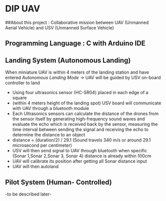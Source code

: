 # DIP UAV 

##About this project :
Collaborative mission between UAV (Unmanned Aerial Vehicle) and USV (Unmanned Surface Vehicle)

## Programming Language : C with Arduino IDE

## Landing System (Autonomous Landing)
When miniature UAV is within 4 meters of the landing station and have entered *Autonomous Landing Mode* -> UAV will be guided by USV on-board controller to land

- Using four ultrasonics sensor (HC-SR04) placed in each edge of a square
- (within 4 meters height of the landing spot) USV board will communicate with UAV through a bluetooth module
- Each Ultrasonics sensors can calculate the distance of the drones from the sensor itself by generating high-frequency sound waves and evaluate the echo which is received back by the sensor, measuring the time interval between sending the signal and receiving the echo to determine the distance to an object
- distance = (duration/2) / 29.1 (Sound travels 340 m/s or around 29.1 microsecond per centimeter)
- USV will then send signal to UAV through bluetooth when specific (Sonar 1,Sonar 2,Sonar 3, Sonar 4) distance is already within 100cm
- UAV will calibrate its position after getting all Sonar distance input
- UAV will then autoland

## Pilot System (Human- Controlled)

-to be described later-


